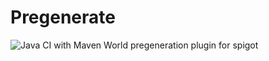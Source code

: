 # Pregenerate
![Java CI with Maven](https://github.com/jaspnas/Pregenerate/workflows/Java%20CI%20with%20Maven/badge.svg)
World pregeneration plugin for spigot
